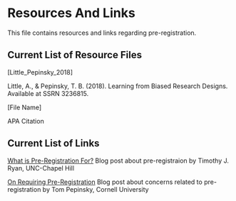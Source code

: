 # Resources And Links

This file contains resources and links regarding pre-registration. 


## Current List of Resource Files

[Little_Pepinsky_2018] 

Little, A., & Pepinsky, T. B. (2018). Learning from Biased Research Designs. Available at SSRN 3236815.

[File Name]

APA Citation


## Current List of Links 

[What is Pre-Registration For?](https://timryan.web.unc.edu/2021/01/16/what-is-pre-registration-for/) Blog post about pre-registraion by Timothy J. Ryan, UNC-Chapel Hill

[On Requiring Pre-Registration](https://tompepinsky.com/2021/01/16/on-requiring-pre-registration/) Blog post about concerns related to pre-registration by Tom Pepinsky, Cornell University
